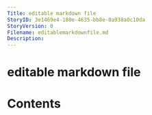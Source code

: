 ```yaml
---
Title: editable markdown file
StoryID: 3e1469e4-180e-4635-bb8e-0a938a0c10da
StoryVersion: 0
Filename: editablemarkdownfile.md
Description: 
---
```


# editable markdown file

# Contents

